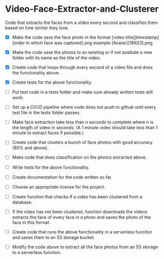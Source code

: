 # Video-Face-Extractor-and-Clusterer
Code that extracts the faces from a video every second and classifies them based on how similar they look.

- [x] Make the code save the face photo in the format [video title]_[timestamp]_[order in which face was captured].png example [Avatar]_[189]_[3].png
- [x] Make the code save the photos to an existing or if not avaibale a new folder with its name as the title of the video.
- [x] Create code that loops through every second of a video file and does the functionality above.
- [x] Create tests for the above functionality.

- [ ] Put test code in a tests folder and make sure already written tests still work.
- [ ] Set up a CI/CD pipeline where code does not push to github until every test file in the tests folder passes.
- [ ] Make face extraction take less than n seconds to complete where n is the length of video in seconds. (A 1 minute video should take less than 1 minute to extract faces if possible.)

- [ ] Create code that clusters a bunch of face photos with good accuracy (85% and above).
- [ ] Make code that does classification on the photos extracted above.
- [ ] Write tests for the above functionality.

- [ ] Create documentation for the code written so far.
- [ ] Choose an appropriate license for the project.

- [ ] Create function that checks if a video has been clustered from a database.
- [ ] If the video has not been clustered, function downloads the videos extracts the face of every face in a photo and saves the photo of the face in this format.

- [ ] Create code that runs the above functionality in a serverless funciton and saves them to an S3 storage bucket.
- [ ] Modify the code above to extract all the face photos from an S3 storage to a serverless function.
